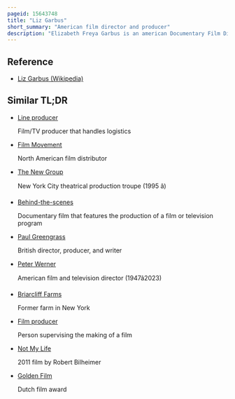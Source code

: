 ```yaml
---
pageid: 15643748
title: "Liz Garbus"
short_summary: "American film director and producer"
description: "Elizabeth Freya Garbus is an american Documentary Film Director and Producer. Notable Documentaries Garbus has made are the Farm: Angola, Usa, Ghosts of Abu Ghraib, Bobby Fischer Against the World, Love, Marilyn, what happened, Miss Simone? , and Becoming Cousteau. She is co-founder and Director of the new York city-based documentary Film Production Company Story Syndicate."
---
```


## Reference

- [Liz Garbus (Wikipedia)](https://en.wikipedia.org/?curid=15643748)

## Similar TL;DR

- [Line producer](/tldr/en/line-producer)

  Film/TV producer that handles logistics

- [Film Movement](/tldr/en/film-movement)

  North American film distributor

- [The New Group](/tldr/en/the-new-group)

  New York City theatrical production troupe (1995 â)

- [Behind-the-scenes](/tldr/en/behind-the-scenes)

  Documentary film that features the production of a film or television program

- [Paul Greengrass](/tldr/en/paul-greengrass)

  British director, producer, and writer

- [Peter Werner](/tldr/en/peter-werner)

  American film and television director (1947â2023)

- [Briarcliff Farms](/tldr/en/briarcliff-farms)

  Former farm in New York

- [Film producer](/tldr/en/film-producer)

  Person supervising the making of a film

- [Not My Life](/tldr/en/not-my-life)

  2011 film by Robert Bilheimer

- [Golden Film](/tldr/en/golden-film)

  Dutch film award

